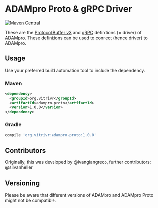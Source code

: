 # ADAMpro Proto & gRPC Driver

[![Maven Central](https://img.shields.io/maven-central/v/org.vitrivr/adampro-proto.svg?label=Maven%20Central)](https://search.maven.org/search?q=g:%22org.vitrivr%22%20AND%20a:%22adampro-proto%22)

These are the [Protocol Buffer v3](https://developers.google.com/protocol-buffers/docs/proto3) and [gRPC](https://grpc.io/) definitions (= driver)
of [ADAMpro](https://github.com/vitrivr/ADAMpro).
These definitions can be used to connect (hence driver) to ADAMpro.

## Usage

Use your preferred build automation tool to include the dependency.

### Maven

```xml
<dependency>
  <groupId>org.vitrivr</groupId>
  <artifactId>adampro-proto</artifactId>
  <version>1.0.0</version>
</dependency>
```

### Gradle

```groovy
compile 'org.vitrivr:adampro-proto:1.0.0'
```


## Contributors

Originally, this was developed by @ivangiangreco, further contributors: @silvanheller

## Versioning

Please be aware that different versions of ADAMpro and ADAMpro Proto might not be compatible.